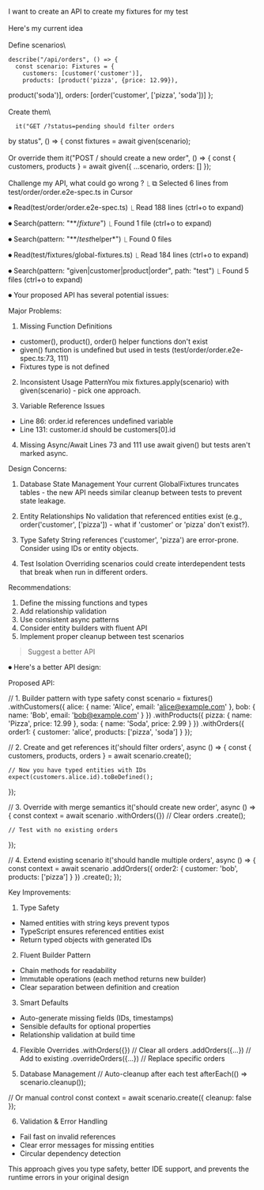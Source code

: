 I want to create an API to create my fixtures for 
  my test\
  \
  Here's my current idea\
  \
  Define scenarios\

    describe("/api/orders", () => {
      const scenario: Fixtures = {
        customers: [customer('customer')],
        products: [product('pizza', {price: 12.99}),
   product('soda')],
        orders: [order('customer', ['pizza', 
  'soda'])]
      };\
  \
  Create them\

      it("GET /?status=pending should filter orders 
  by status", () => {
        const fixtures = await given(scenario);\
  \
  Or override them 
      it("POST / should create a new order", () => {
        const { customers, products } = await 
  given({
          ...scenario,
          orders: []
        });\
  \
  Challenge my API, what could go wrong ?
  ⎿ ⧉ Selected 6 lines from 
    test/order/order.e2e-spec.ts in Cursor

⏺ Read(test/order/order.e2e-spec.ts)
  ⎿  Read 188 lines (ctrl+o to expand)

⏺ Search(pattern: "**/*fixture*")
  ⎿  Found 1 file (ctrl+o to expand)

⏺ Search(pattern: "**/*test*helper*")
  ⎿  Found 0 files 

⏺ Read(test/fixtures/global-fixtures.ts)
  ⎿  Read 184 lines (ctrl+o to expand)

⏺ Search(pattern: "given|customer|product|order",
        path: "test")
  ⎿  Found 5 files (ctrl+o to expand)

⏺ Your proposed API has several potential issues:

  Major Problems:

  1. Missing Function Definitions
  - customer(), product(), order() helper
  functions don't exist
  - given() function is undefined but used in
  tests (test/order/order.e2e-spec.ts:73, 111)
  - Fixtures type is not defined

  2. Inconsistent Usage PatternYou mix
  fixtures.apply(scenario) with given(scenario) -
  pick one approach.

  3. Variable Reference Issues
  - Line 86: order.id references undefined
  variable
  - Line 131: customer.id should be
  customers[0].id

  4. Missing Async/Await
  Lines 73 and 111 use await given() but tests
  aren't marked async.

  Design Concerns:

  1. Database State Management
  Your current GlobalFixtures truncates tables -
  the new API needs similar cleanup between tests
  to prevent state leakage.

  2. Entity Relationships
  No validation that referenced entities exist
  (e.g., order('customer', ['pizza']) - what if
  'customer' or 'pizza' don't exist?).

  3. Type Safety
  String references ('customer', 'pizza') are
  error-prone. Consider using IDs or entity
  objects.

  4. Test Isolation
  Overriding scenarios could create interdependent
   tests that break when run in different orders.

  Recommendations:

  1. Define the missing functions and types
  2. Add relationship validation
  3. Use consistent async patterns
  4. Consider entity builders with fluent API
  5. Implement proper cleanup between test 
  scenarios

> Suggest a better API

⏺ Here's a better API design:

  Proposed API:

  // 1. Builder pattern with type safety
  const scenario = fixtures()
    .withCustomers({
      alice: { name: 'Alice', email:
  'alice@example.com' },
      bob: { name: 'Bob', email: 'bob@example.com'
   }
    })
    .withProducts({
      pizza: { name: 'Pizza', price: 12.99 },
      soda: { name: 'Soda', price: 2.99 }
    })
    .withOrders({
      order1: { customer: 'alice', products:
  ['pizza', 'soda'] }
    });

  // 2. Create and get references
  it('should filter orders', async () => {
    const { customers, products, orders } = await
  scenario.create();

    // Now you have typed entities with IDs
    expect(customers.alice.id).toBeDefined();
  });

  // 3. Override with merge semantics
  it('should create new order', async () => {
    const context = await scenario
      .withOrders({}) // Clear orders
      .create();

    // Test with no existing orders
  });

  // 4. Extend existing scenario
  it('should handle multiple orders', async () =>
  {
    const context = await scenario
      .addOrders({
        order2: { customer: 'bob', products:
  ['pizza'] }
      })
      .create();
  });

  Key Improvements:

  1. Type Safety
  - Named entities with string keys prevent typos
  - TypeScript ensures referenced entities exist
  - Return typed objects with generated IDs

  2. Fluent Builder Pattern
  - Chain methods for readability
  - Immutable operations (each method returns new
  builder)
  - Clear separation between definition and
  creation

  3. Smart Defaults
  - Auto-generate missing fields (IDs, timestamps)
  - Sensible defaults for optional properties
  - Relationship validation at build time

  4. Flexible Overrides
  .withOrders({})           // Clear all orders
  .addOrders({...})         // Add to existing
  .overrideOrders({...})    // Replace specific 
  orders

  5. Database Management
  // Auto-cleanup after each test
  afterEach(() => scenario.cleanup());

  // Or manual control
  const context = await scenario.create({ cleanup:
   false });

  6. Validation & Error Handling
  - Fail fast on invalid references
  - Clear error messages for missing entities
  - Circular dependency detection

  This approach gives you type safety, better IDE
  support, and prevents the runtime errors in your
   original design